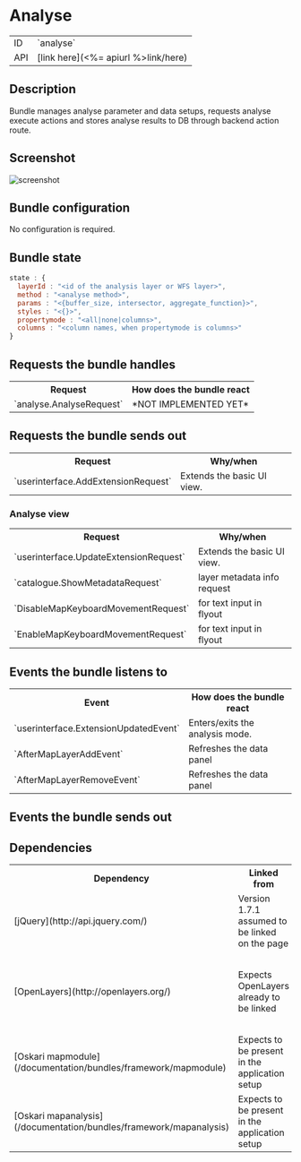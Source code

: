 # Analyse

<table class="table">
  <tr>
    <td>ID</td><td>`analyse`</td>
  </tr>
  <tr>
    <td>API</td><td>[link here](<%= apiurl %>link/here)</td>
  </tr>
</table>

## Description

Bundle manages analyse parameter and data setups, requests analyse execute actions and stores analyse results to DB through backend action route.

## Screenshot

![screenshot](/images/bundles/analyse.png)

## Bundle configuration

No configuration is required.

## Bundle state

```javascript
state : {
  layerId : "<id of the analysis layer or WFS layer>",
  method : "<analyse method>",
  params : "<{buffer_size, intersector, aggregate_function}>",
  styles : "<{}>",
  propertymode : "<all|none|columns>",
  columns : "<column names, when propertymode is columns>"
}
```

## Requests the bundle handles

<table class="table">
  <tr>
    <th>Request</th><th>How does the bundle react</th>
  </tr>
  <tr>
    <td>`analyse.AnalyseRequest`</td><td>*NOT IMPLEMENTED YET*</td>
  </tr>
</table>

## Requests the bundle sends out

<table class="table">
  <tr>
    <th>Request</th><th>Why/when</th>
  </tr>
  <tr>
    <td>`userinterface.AddExtensionRequest`</td><td>Extends the basic UI view.</td>
  </tr>
</table>

### Analyse view

<table class="table">
  <tr>
    <th>Request</th><th>Why/when</th>
  </tr>
  <tr>
    <td>`userinterface.UpdateExtensionRequest`</td><td>Extends the basic UI view.</td>
  </tr>
  <tr>
    <td>`catalogue.ShowMetadataRequest`</td><td>layer metadata info request</td>
  </tr>
  <tr>
    <td>`DisableMapKeyboardMovementRequest`</td><td>for text input in flyout</td>
  </tr>
  <tr>
    <td>`EnableMapKeyboardMovementRequest`</td><td>for text input in flyout</td>
  </tr>
</table>

## Events the bundle listens to

<table class="table">
  <tr>
    <th>Event</th><th>How does the bundle react</th>
  </tr>
  <tr>
    <td>`userinterface.ExtensionUpdatedEvent`</td>
    <td>Enters/exits the analysis mode.</td>
  </tr>
  <tr>
    <td>`AfterMapLayerAddEvent`</td>
    <td>Refreshes the data panel</td>
  </tr>
  <tr>
    <td>`AfterMapLayerRemoveEvent`</td>
    <td>Refreshes the data panel</td>
  </tr>
</table>



## Events the bundle sends out 

### 


## Dependencies

<table class="table">
  <tr>
    <th>Dependency</th><th>Linked from</th><th>Purpose</th>
  </tr>
  <tr>
    <td> [jQuery](http://api.jquery.com/) </td>
    <td> Version 1.7.1 assumed to be linked on the page</td>
    <td> Used to create the UI</td>
  </tr>
  <tr>
    <td> [OpenLayers](http://openlayers.org/) </td>
    <td> Expects OpenLayers already to be linked </td>
    <td> Temp feature drawing and selected geometry editing</td>
  </tr>
  <tr>
    <td> [Oskari mapmodule](/documentation/bundles/framework/mapmodule)</td>
    <td> Expects to be present in the application setup </td>
    <td> To gain control to OpenLayers map</td>
  </tr>
  <tr>
    <td> [Oskari mapanalysis](/documentation/bundles/framework/mapanalysis)</td>
    <td> Expects to be present in the application setup</td>
    <td> Needed to support the ANALYSIS layer type.</td>
  </tr>
</table>
